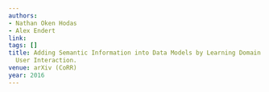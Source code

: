 ```yaml
---
authors:
- Nathan Oken Hodas
- Alex Endert
link:
tags: []
title: Adding Semantic Information into Data Models by Learning Domain Expertise from
  User Interaction.
venue: arXiv (CoRR)
year: 2016
---
```

